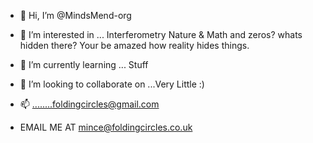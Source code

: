 - 👋 Hi, I’m @MindsMend-org

- 👀 I’m interested in ... Interferometry Nature & Math and zeros? whats hidden there? Your be amazed how reality hides things.

- 🌱 I’m currently learning ... Stuff

- 💞️ I’m looking to collaborate on ...Very Little :)

- 📫 ........foldingcircles@gmail.com

  
  
- EMAIL ME AT mince@foldingcircles.co.uk


<!---
MindsMend-org/MindsMend-org is a ✨ special ✨ repository because its `README.md` (this file) appears on your GitHub profile.
You can click the Preview link to take a look at your changes.
--->
